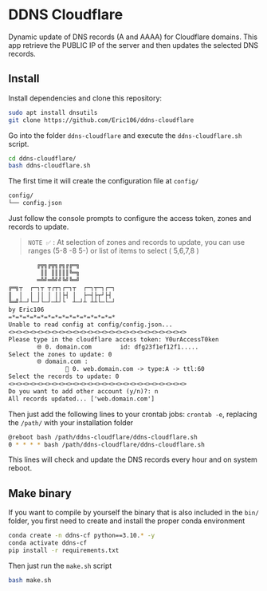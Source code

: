 # DDNS Cloudflare
Dynamic update of DNS records (A and AAAA) for Cloudflare domains. This app retrieve the PUBLIC IP of the server and then updates the selected DNS records.
## Install

Install dependencies and clone this repository:
```bash
sudo apt install dnsutils
git clone https://github.com/Eric106/ddns-cloudflare
```
Go into the folder `ddns-cloudflare` and execute the `ddns-cloudflare.sh` script.
```bash
cd ddns-cloudflare/
bash ddns-cloudflare.sh
```
The first time it will create the configuration file at `config/`
```bash
config/
└── config.json
```
Just follow the console prompts to configure the access token, zones and records to update.

> `NOTE ✅` :
At selection of zones and records to update, you can use ranges (5-8 -8 5-) or list of items to select ( 5,6,7,8 )

```txt
        ╔╦╗╔╦╗╔╗╔╔═╗          
         ║║ ║║║║║╚═╗          
        ═╩╝═╩╝╝╚╝╚═╝          
╔═╗┬  ┌─┐┬ ┬┌┬┐┌─┐┬  ┌─┐┬─┐┌─┐
║  │  │ ││ │ ││├┤ │  ├─┤├┬┘├┤ 
╚═╝┴─┘└─┘└─┘─┴┘└  ┴─┘┴ ┴┴└─└─┘
by Eric106
=*=*=*=*=*=*=*=*=*=*=*=*=*=*=*
Unable to read config at config/config.json...
<><><><><><><><><><><><><><><><><><><><><><><><><>
Please type in the cloudflare access token: Y0urAccessT0ken
        🌐 0. domain.com        id: dfg23f1ef12f1.....
Select the zones to update: 0
        🌐 domain.com :
                📝 0. web.domain.com -> type:A -> ttl:60
Select the records to update: 0
<><><><><><><><><><><><><><><><><><><><><><><><><>
Do you want to add other account (y/n)?: n
All records updated... ['web.domain.com']
```

Then just add the following lines to your crontab jobs:
`crontab -e`, replacing the `/path/` with your installation folder
```bash
@reboot bash /path/ddns-cloudflare/ddns-cloudflare.sh
0 * * * * bash /path/ddns-cloudflare/ddns-cloudflare.sh
```
This lines will check and update the DNS records every hour and on system reboot.

## Make binary

If you want to compile by yourself the binary that is also included in the `bin/` folder, you first need to create and install the proper conda environment

```bash
conda create -n ddns-cf python==3.10.* -y
conda activate ddns-cf
pip install -r requirements.txt
```

Then just run the `make.sh` script
```bash
bash make.sh
```
